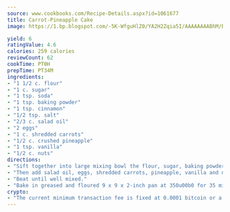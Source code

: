```yaml
---
source: www.cookbooks.com/Recipe-Details.aspx?id=1061677
title: Carrot-Pineapple Cake
image: https://1.bp.blogspot.com/-5K-WfguHlZ0/YA2H2Zqia5I/AAAAAAAABhM/Bdgu68p4aG0Q6jWdy3eGaUXSKw5p3sdxwCLcBGAsYHQ/s324/7.png

yield: 6
ratingValue: 4.6
calories: 259 calories
reviewCount: 62
cookTime: PT0H
prepTime: PT34M
ingredients:
- "1 1/2 c. flour"
- "1 c. sugar"
- "1 tsp. soda"
- "1 tsp. baking powder"
- "1 tsp. cinnamon"
- "1/2 tsp. salt"
- "2/3 c. salad oil"
- "2 eggs"
- "1 c. shredded carrots"
- "1/2 c. crushed pineapple"
- "1 tsp. vanilla"
- "1/2 c. nuts"
directions:
- "Sift together into large mixing bowl the flour, sugar, baking powder, soda, cinnamon and salt."
- "Then add salad oil, eggs, shredded carrots, pineapple, vanilla and nuts."
- "Beat until well mixed."
- "Bake in greased and floured 9 x 9 x 2-inch pan at 350u00b0 for 35 minutes."
crypto:
- "The current minimum transaction fee is fixed at 0.0001 bitcoin or a tenth of a millibitcoin per kilobyte, recently decreased from one millibitcoin."
---
```

